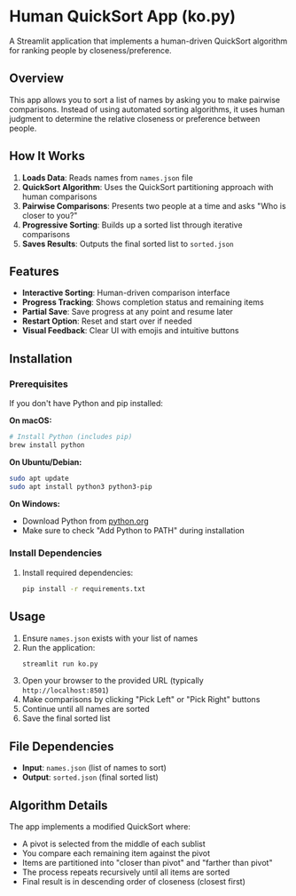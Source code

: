 # Human QuickSort App (ko.py)

A Streamlit application that implements a human-driven QuickSort algorithm for ranking people by closeness/preference.

## Overview

This app allows you to sort a list of names by asking you to make pairwise comparisons. Instead of using automated sorting algorithms, it uses human judgment to determine the relative closeness or preference between people.

## How It Works

1. **Loads Data**: Reads names from `names.json` file
2. **QuickSort Algorithm**: Uses the QuickSort partitioning approach with human comparisons
3. **Pairwise Comparisons**: Presents two people at a time and asks "Who is closer to you?"
4. **Progressive Sorting**: Builds up a sorted list through iterative comparisons
5. **Saves Results**: Outputs the final sorted list to `sorted.json`

## Features

- **Interactive Sorting**: Human-driven comparison interface
- **Progress Tracking**: Shows completion status and remaining items
- **Partial Save**: Save progress at any point and resume later
- **Restart Option**: Reset and start over if needed
- **Visual Feedback**: Clear UI with emojis and intuitive buttons

## Installation

### Prerequisites

If you don't have Python and pip installed:

**On macOS:**
```bash
# Install Python (includes pip)
brew install python
```

**On Ubuntu/Debian:**
```bash
sudo apt update
sudo apt install python3 python3-pip
```

**On Windows:**
- Download Python from [python.org](https://www.python.org/downloads/)
- Make sure to check "Add Python to PATH" during installation

### Install Dependencies

1. Install required dependencies:
   ```bash
   pip install -r requirements.txt
   ```

## Usage

1. Ensure `names.json` exists with your list of names
2. Run the application:
   ```bash
   streamlit run ko.py
   ```
3. Open your browser to the provided URL (typically `http://localhost:8501`)
4. Make comparisons by clicking "Pick Left" or "Pick Right" buttons
5. Continue until all names are sorted
6. Save the final sorted list

## File Dependencies

- **Input**: `names.json` (list of names to sort)
- **Output**: `sorted.json` (final sorted list)

## Algorithm Details

The app implements a modified QuickSort where:
- A pivot is selected from the middle of each sublist
- You compare each remaining item against the pivot
- Items are partitioned into "closer than pivot" and "farther than pivot"
- The process repeats recursively until all items are sorted
- Final result is in descending order of closeness (closest first)
